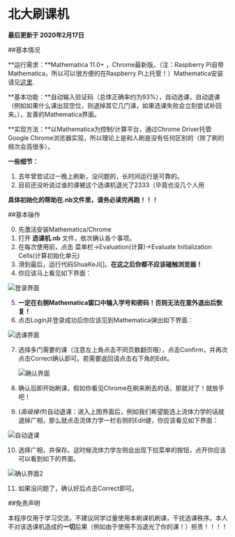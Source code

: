 # 北大刷课机

**最后更新于 2020年2月17日**

##基本情况

**运行需求：**Mathematica 11.0+ ，Chrome最新版。（注：Raspberry Pi自带Mathematica，所以可以很方便的在Raspberry Pi上托管！）Mathematica安装请见<u>[这里](https://tiebamma.github.io/InstallTutorial/)</u>.

**基本功能：**自动输入验证码（总体正确率约为93%），自动选课，自动退课（例如如果什么课出现空位，则退掉其它几门课，如果选课失败会立刻尝试补回来。），友善的Mathematica界面。

**实现方法：**以Mathematica为控制/计算平台，通过Chrome Driver托管Google Chrome浏览器实现，所以理论上是和人刷是没有任何区别的（除了刷的频次会高很多）。

**一些细节：**

1. 去年曾尝试过一晚上刷新，没问题的，长时间运行是可靠的。
2. 目前还没听说过谁的课被这个选课机退光了2333（毕竟也没几个人用



**具体初始化的帮助在.nb文件里，请务必读完再跑！！！**



##基本操作 

0. 先激活安装Mathematica/Chrome
1. 打开 **选课机.nb** 文件，依次确认各个事项。
2. 在每次使用前，点击 菜单栏->Evaluation(计算)->Evaluate Initialization Cells(计算初始化单元)
3. 滑到最后，运行代码ShuaKeJi[]。**在这之后你都不应该碰触浏览器！**
4. 你应该马上看见如下界面：

![登录界面](https://i.loli.net/2020/02/17/lAcB5zdrR2DYLJt.png)

5. **一定在右侧Mathematica窗口中输入学号和密码！否则无法在意外退出后恢复！**
6. 点击Login并登录成功后你应该见到Mathematica弹出如下界面：

![选课界面](https://i.loli.net/2020/02/17/HCBkvGpaPwscEVh.png)

7. 选择多门需要的课（注意左上角点击不同页数翻页哦），点击Confirm，并再次点击Correct确认即可。若需要返回请点击右下角的Edit。

   ![确认界面](https://i.loli.net/2020/02/17/GpSY2PlXjsqWoby.png)

8. 确认后即开始刷课，假如你看见Chrome在刷来刷去的话，那就对了！就放手吧！

9. (*高级操作*)自动退课：进入上图界面后，例如我们希望能选上流体力学的话就退掉广相，那么就点击流体力学一栏右侧的Edit键，你应该看见如下界面：

![自动退课](https://i.loli.net/2020/02/17/XpskxzjZydwbEuL.png)

10. 选择广相，并保存。这时候流体力学左侧会出现下拉菜单的按钮，点开你应该可以看到如下的界面。

![确认界面2](https://i.loli.net/2020/02/17/esh2tz14EBnuAlx.png)

11. 如果没问题了，确认好后点击Correct即可。

##免责声明

本程序仅用于学习交流，不建议同学过量使用本刷课机刷课，干扰选课秩序。本人不对该选课机造成的**一切**后果（例如由于使用不当退光了你的课！）担责！！！！

